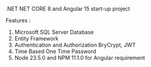 .NET NET CORE 8 and Angular 15 start-up project

Features :
1. Microsoft SQL Server Database
2. Entity Framework
3. Authentication and Authorization
   BryCrypt, JWT
4. Time Based One Time Password
5. Node 23.5.0 and NPM 11.1.0 for Angular requirement